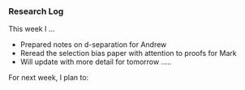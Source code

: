 ### Research Log

This week I ...
 - Prepared notes on d-separation for Andrew
 - Reread the selection bias paper with attention to proofs for Mark
 - Will update with more detail for tomorrow 
.....

For next week, I plan to:

